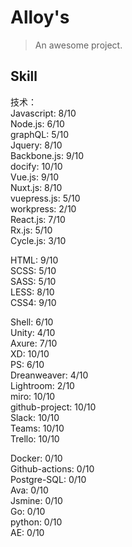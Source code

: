 # Alloy's

> An awesome project.

## Skill

技术：  
Javascript: 8/10  
Node.js: 6/10  
graphQL: 5/10  
Jquery: 8/10  
Backbone.js: 9/10  
docify: 10/10  
Vue.js: 9/10  
Nuxt.js: 8/10  
vuepress.js: 5/10  
workpress: 2/10  
React.js: 7/10  
Rx.js: 5/10  
Cycle.js: 3/10  
 
HTML: 9/10  
SCSS: 5/10  
SASS: 5/10  
LESS: 8/10  
CSS4: 9/10


Shell: 6/10  
Unity: 4/10  
Axure: 7/10  
XD: 10/10  
PS: 6/10  
Dreanweaver: 4/10  
Lightroom: 2/10  
miro: 10/10  
github-project: 10/10  
Slack: 10/10  
Teams: 10/10  
Trello: 10/10  

Docker: 0/10  
Github-actions: 0/10  
Postgre-SQL: 0/10  
Ava: 0/10  
Jsmine: 0/10  
Go: 0/10  
python: 0/10  
AE: 0/10  
